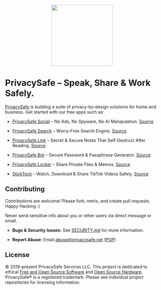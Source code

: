 <p align="center">
  <a href="https://privacysafe.app"><img src="https://avatars.githubusercontent.com/u/55242566" width="200" height="200" /></a>
</p>

# PrivacySafe &ndash; Speak, Share & Work Safely.

[PrivacySafe](https://privacysafe.app) is building a suite of privacy-by-design solutions for home and business. Get started with our free apps such as: 

* [PrivacySafe Social](https://privacysafe.social) – No Ads, No Spyware, No AI Manipulation. [Source](https://github.com/PrivacySafe/privacysafe-social-ui)

* [PrivacySafe Search](https://privacysafe.is) – Worry-Free Search Engine. [Source](https://github.com/PrivacySafe/privacysafe-search)

* [PrivacySafe Link](https://privacysafe.link)  – Secret &amp; Secure Notes That Self-Destruct After Reading. [Source](https://github.com/PrivacySafe/privacysafe-link)

* [PrivacySafe Bot](https://privacysafe.bot)  – Secure Password &amp; Passphrase Generator. [Source](https://github.com/PrivacySafe/privacysafe-bot)

* [PrivacySafe Locker](https://privacysafe.locker)  – Share Private Files &amp; Memos. [Source](https://github.com/PrivacySafe/privacysafe-locker)

* [StickTock](https://sticktock.com)  – Watch, Download &amp; Share TikTok Videos Safely. [Source](https://github.com/PrivacySafe/sticktock)

## Contributing
Contributions are welcome! Please fork, remix, and create pull requests. Happy Hacking :)

Never send sensitive info about you or other users via direct message or email.

* **Bugs &amp; Security Issues:** See [SECURITY.md](https://github.com/PrivacySafe/privacysafe-link/blob/main/SECURITY.md) for more information.

* **Report Abuse:** Email <a href="mailto:abuse@privacysafe.net" target="_blank">abuse@privacysafe.net</a> (<a href="https://psafe.ly/xSpQhF" target="_blank">PGP</a>)

## License
© 2019-present PrivacySafe Services LLC. This project is dedicated to ethical <a href="https://fsf.org" target="_blank" rel="noreferrer noopener">Free and Open Source Software</a> and <a href="https://oshwa.org" target="_blank" rel="noreferrer noopener">Open Source Hardware</a>. PrivacySafe® is a registered trademark. Please see individual project repositories for licensing information.
